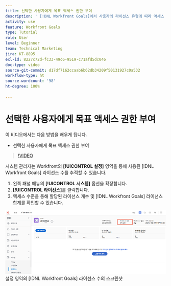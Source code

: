 ```yaml
---
title: 선택한 사용자에게 목표 액세스 권한 부여
description: ' [!DNL Workfront Goals]에서 사용자의 라이선스 유형에 따라 액세스 수준을 편집하는 방법을 알아봅니다.'
activity: use
feature: Workfront Goals
type: Tutorial
role: User
level: Beginner
team: Technical Marketing
jira: KT-8895
exl-id: 8227c72d-fc33-49c6-9519-c71afd5dc046
doc-type: video
source-git-commit: d17df7162ccaab6b62db34209f50131927c0a532
workflow-type: ht
source-wordcount: '98'
ht-degree: 100%

---
```


# 선택한 사용자에게 목표 액세스 권한 부여

이 비디오에서는 다음 방법을 배우게 됩니다.

* 선택한 사용자에게 목표 액세스 권한 부여

>[!VIDEO](https://video.tv.adobe.com/v/3416481/?quality=12&learn=on&enablevpops&captions=kor)

시스템 관리자는 Workfront의 **[!UICONTROL 설정]** 영역을 통해 사용된 [!DNL Workfront Goals] 라이선스 수를 추적할 수 있습니다.

1. 왼쪽 패널 메뉴의 **[!UICONTROL 시스템]** 옵션을 확장합니다.
1. **[!UICONTROL 라이선스]**&#x200B;를 클릭합니다.
1. 액세스 수준을 통해 할당된 라이선스 개수 및 [!DNL Workfront Goals] 라이선스 합계를 확인할 수 있습니다.

![[!DNL Workfront]](assets/02-workfront-goals-licenses.png) 설정 영역의 [!DNL Workfront Goals] 라이선스 수의 스크린샷
